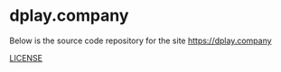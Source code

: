 # dplay.company
Below is the source code repository for the site https://dplay.company

[LICENSE](LICENSE)
